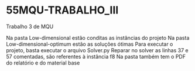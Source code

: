 # 55MQU-TRABALHO_III
Trabalho 3 de MQU


Na pasta Low-dimensional estão conditas as instâncias do projeto
Na pasta Low-dimensional-optimum estão as soluções ótimas
Para executar o projeto, basta executar o arquivo Solver.py
Reparar no solver as linhas 37 e 57 comentadas, são referentes à instância f8
Na pasta também tem o PDF do relatório e do material base